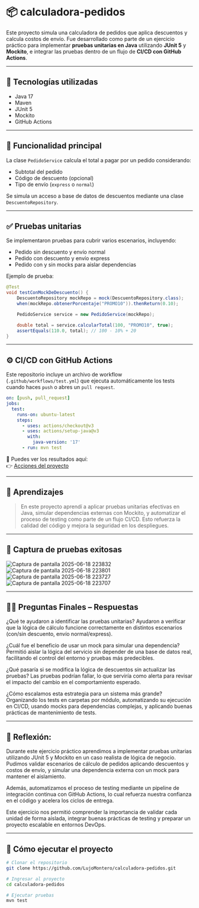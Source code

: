 # 📦 calculadora-pedidos

Este proyecto simula una calculadora de pedidos que aplica descuentos y calcula costos de envío. Fue desarrollado como parte de un ejercicio práctico para implementar **pruebas unitarias en Java** utilizando **JUnit 5** y **Mockito**, e integrar las pruebas dentro de un flujo de **CI/CD con GitHub Actions**.

---

## 🧪 Tecnologías utilizadas

- Java 17  
- Maven  
- JUnit 5  
- Mockito  
- GitHub Actions  

---

## 📌 Funcionalidad principal

La clase `PedidoService` calcula el total a pagar por un pedido considerando:

- Subtotal del pedido
- Código de descuento (opcional)
- Tipo de envío (`express` o `normal`)

Se simula un acceso a base de datos de descuentos mediante una clase `DescuentoRepository`.

---

## ✅ Pruebas unitarias

Se implementaron pruebas para cubrir varios escenarios, incluyendo:

- Pedido sin descuento y envío normal
- Pedido con descuento y envío express
- Pedido con y sin mocks para aislar dependencias

Ejemplo de prueba:

```java
@Test
void testConMockDeDescuento() {
    DescuentoRepository mockRepo = mock(DescuentoRepository.class);
    when(mockRepo.obtenerPorcentaje("PROMO10")).thenReturn(0.10);

    PedidoService service = new PedidoService(mockRepo);

    double total = service.calcularTotal(100, "PROMO10", true);
    assertEquals(110.0, total); // 100 - 10% + 20
}
```

---

## ⚙️ CI/CD con GitHub Actions

Este repositorio incluye un archivo de workflow (`.github/workflows/test.yml`) que ejecuta automáticamente los tests cuando haces `push` o abres un `pull request`.

```yaml
on: [push, pull_request]
jobs:
  test:
    runs-on: ubuntu-latest
    steps:
      - uses: actions/checkout@v3
      - uses: actions/setup-java@v3
        with:
          java-version: '17'
      - run: mvn test
```

📍 Puedes ver los resultados aquí:  
👉 [Acciones del proyecto](https://github.com/LujoMontero/calculadora-pedidos/actions)

---

## 🧠 Aprendizajes

> En este proyecto aprendí a aplicar pruebas unitarias efectivas en Java, simular dependencias externas con Mockito, y automatizar el proceso de testing como parte de un flujo CI/CD. Esto refuerza la calidad del código y mejora la seguridad en los despliegues.

---

## 📸 Captura de pruebas exitosas
![Captura de pantalla 2025-06-18 223832](https://github.com/user-attachments/assets/f33831d0-4161-4894-99e1-041ef8f89190)
![Captura de pantalla 2025-06-18 223801](https://github.com/user-attachments/assets/8fc35fd7-00be-444d-b56c-fd43bf0f285e)
![Captura de pantalla 2025-06-18 223727](https://github.com/user-attachments/assets/0b2af9c0-4085-4e29-9855-ce2a926619c3)
![Captura de pantalla 2025-06-18 223707](https://github.com/user-attachments/assets/6bfb7381-02de-429b-b977-90372dc8b22a)

---

## 🙋‍♂️ Preguntas Finales – Respuestas
¿Qué te ayudaron a identificar las pruebas unitarias?
Ayudaron a verificar que la lógica de cálculo funcione correctamente en distintos escenarios (con/sin descuento, envío normal/express).

¿Cuál fue el beneficio de usar un mock para simular una dependencia?
Permitió aislar la lógica del servicio sin depender de una base de datos real, facilitando el control del entorno y pruebas más predecibles.

¿Qué pasaría si se modifica la lógica de descuentos sin actualizar las pruebas?
Las pruebas podrían fallar, lo que serviría como alerta para revisar el impacto del cambio en el comportamiento esperado.

¿Cómo escalamos esta estrategia para un sistema más grande?
Organizando los tests en carpetas por módulo, automatizando su ejecución en CI/CD, usando mocks para dependencias complejas, y aplicando buenas prácticas de mantenimiento de tests.

---
## 📝 Reflexión:
Durante este ejercicio práctico aprendimos a implementar pruebas unitarias utilizando JUnit 5 y Mockito en un caso realista de lógica de negocio. Pudimos validar escenarios de cálculo de pedidos aplicando descuentos y costos de envío, y simular una dependencia externa con un mock para mantener el aislamiento.

Además, automatizamos el proceso de testing mediante un pipeline de integración continua con GitHub Actions, lo cual refuerza nuestra confianza en el código y acelera los ciclos de entrega.

Este ejercicio nos permitió comprender la importancia de validar cada unidad de forma aislada, integrar buenas prácticas de testing y preparar un proyecto escalable en entornos DevOps.

---

## 🚀 Cómo ejecutar el proyecto

```bash
# Clonar el repositorio
git clone https://github.com/LujoMontero/calculadora-pedidos.git

# Ingresar al proyecto
cd calculadora-pedidos

# Ejecutar pruebas
mvn test
```
